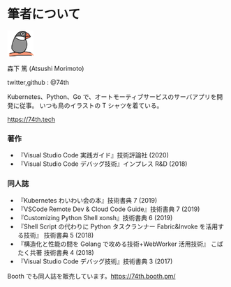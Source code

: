 # 筆者について

<img src="./image/me.jpg" style="width:60px;"/>

森下 篤 (Atsushi Morimoto)

twitter,github : @74th

Kubernetes、Python、Go で、オートモーティブサービスのサーバアプリを開発に従事。
いつも鳥のイラストの T シャツを着ている。

https://74th.tech

### 著作

- 『Visual Studio Code 実践ガイド』技術評論社 (2020)
- 『Visual Studio Code デバッグ技術』インプレス R&D (2018)

### 同人誌

- 『Kubernetes わいわい会の本』技術書典 7 (2019)
- 『VSCode Remote Dev & Cloud Code Guide』技術書典 7 (2019)
- 『Customizing Python Shell xonsh』技術書典 6 (2019)
- 『Shell Script の代わりに Python タスクランナー Fabric&Invoke を活用する技術』 技術書典 5 (2018)
- 『構造化と性能の間を Golang で攻める技術+WebWorker 活用技術』 こばたく共著 技術書典 4 (2018)
- 『Visual Studio Code デバッグ技術』技術書典 3 (2017)

Booth でも同人誌を販売しています。https://74th.booth.pm/
